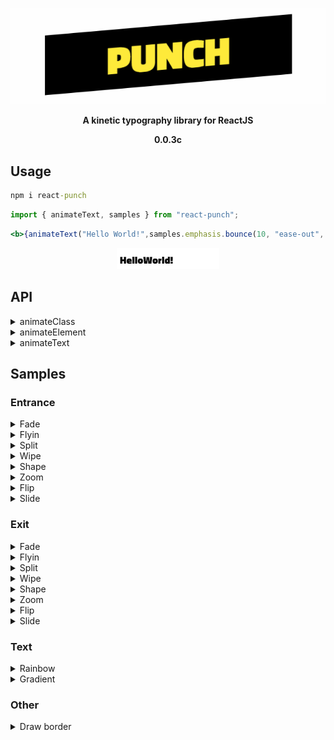 <p  align="center">
<img alt="header" src="./src/logo.gif" />
</p>

<p  align="center">
<b>A kinetic typography library for ReactJS </b>
</p>

<p  align="center">
<b>0.0.3c</b>
</p>

## Usage

```cmd
npm i react-punch
```
```jsx
import { animateText, samples } from "react-punch";
```
```jsx
<b>{animateText("Hello World!",samples.emphasis.bounce(10, "ease-out", 1000, "infinite"),100)}</b>
```
<p  align="center">
<img alt="demo" src="./src/helloworld.gif" />
</p>

## API

<details><summary>animateClass</summary>

Triggers the animation on mount
```jsx
 <div
        className={animateClass({
          frames:{
            from: { opacity: 0, transform: "scale(0,0)" },
            to: { opacity: 1, transform: "scale(1,1)" },
          },
          easing: "cubic-bezier(0.0, 0.06, 0.05, 0.95)"
        })}
      />
```
<img alt="demo" src="./src/animateclass.gif" />

Triggers the animation on hover
```jsx
const [hover , setHover] = useState(false);
 <div
       onMouseEnter={() => setHover(true)}
       onMouseLeave={() => setHover(false)}
        className={hover && animateClass({
          frames:{
            from: { opacity: 0, transform: "scale(0,0)" },
            to: { opacity: 1, transform: "scale(1,1)" },
          },
          easing: "cubic-bezier(0.0, 0.06, 0.05, 0.95)"
        })}
      />
```
<img alt="demo" src="./src/animateclasshover.gif" />
</p>
</details>

<details><summary>animateElement</summary>

Triggers a succession of animations using a Promise
```jsx
  useEffect(() => {
    const ballA = document.getElementById("ballA");
    const ballB = document.getElementById("ballB");
    animateElement(
      ballA,
      {frames: {to: {transform: "translateX(100px)"}}}
    ).then(() => {
      animateElement(
        ballB,
        { frames: { to: { transform: "translateX(200px)" } } }
      )
    });
  }, []);
 <div id="ballA" />
 <div id="ballB" />
```
<img alt="demo" src="./src/animateelementballs.gif" />

Or using simply the duration on the delay property
```jsx
  useEffect(() => {
    const ballA = document.getElementById("ballA");
    const ballB = document.getElementById("ballB");
    animateElement(
      ballA,
      {frames: {to: {transform: "translateX(100px)"}}, duration: 1000}
    );
     animateElement(
      ballB,
      {frames: {to: {transform: "translateX(200px)"}}, delay: 1000}
    )
  }, []);
 <div id="ballA" />
 <div id="ballB" />
```
<img alt="demo" src="./src/animateelementballs.gif" />
</details>

<details><summary>animateText</summary>

Triggers an animation on each letter of the text
```jsx
<b>{animateText("Hello World!", samples.emphasis.rubber(), 500)}</b>
```
<img alt="demo" src="./src/animatetextseparate.gif" />

Or on the whole word
```jsx
<b>{animateText("Hello World!", samples.emphasis.rubber(), 0)}</b>
```
<img alt="demo" src="./src/animatetextword.gif" />
</details>

## Samples
### Entrance

<details><summary>Fade</summary>

```jsx
<b>{animateText("Hello World!",samples.entrance.fade())}</b>
```
<img alt="demo" src="./src/textfade.gif" />
</p>
</details>

<details><summary>Flyin</summary>

```jsx
<b>{animateText("Hello World!",samples.entrance.flyin())}</b>
```
<img alt="demo" src="./src/textflyin.gif" />
</p>
</details>

<details><summary>Split</summary>

```jsx
<b>{animateText("Hello World!",samples.entrance.split())}</b>
```
<img alt="demo" src="./src/textsplit.gif" />
</p>
</details>

<details><summary>Wipe</summary>

```jsx
<b>{animateText("Hello World!",samples.entrance.wipe())}</b>
```
<img alt="demo" src="./src/textwipe.gif" />
</p>
</details>

<details><summary>Shape</summary>

```jsx
<b>{animateText("Hello World!",samples.entrance.shape())}</b>
```
<img alt="demo" src="./src/textshape.gif" />
</p>
</details>

<details><summary>Zoom</summary>

```jsx
<b>{animateText("Hello World!",samples.entrance.zoom())}</b>
```
<img alt="demo" src="./src/textzoom.gif" />
</p>
</details>

<details><summary>Flip</summary>

```jsx
<b>{animateText("Hello World!",samples.entrance.flip())}</b>
```
<img alt="demo" src="./src/textflip.gif" />
</p>
</details>

<details><summary>Slide</summary>

```jsx
<b>{animateText("Hello World!",samples.entrance.slide())}</b>
```
<img alt="demo" src="./src/textslide.gif" />
</p>
</details>

### Exit

<details><summary>Fade</summary>

```jsx
<b>{animateText("Hello World!",samplesexit.fade())}</b>
```
<img alt="demo" src="./src/textfadeexit.gif" />
</p>
</details>

<details><summary>Flyin</summary>

```jsx
<b>{animateText("Hello World!",samplesexit.flyin())}</b>
```
<img alt="demo" src="./src/textflyinexit.gif" />
</p>
</details>

<details><summary>Split</summary>

```jsx
<b>{animateText("Hello World!",samplesexit.split())}</b>
```
<img alt="demo" src="./src/textsplitexit.gif" />
</p>
</details>

<details><summary>Wipe</summary>

```jsx
<b>{animateText("Hello World!",samplesexit.wipe())}</b>
```
<img alt="demo" src="./src/textwipeexit.gif" />
</p>
</details>

<details><summary>Shape</summary>

```jsx
<b>{animateText("Hello World!",samplesexit.shape())}</b>
```
<img alt="demo" src="./src/textshapeexit.gif" />
</p>
</details>

<details><summary>Zoom</summary>

```jsx
<b>{animateText("Hello World!",samplesexit.zoom())}</b>
```
<img alt="demo" src="./src/textzoomexit.gif" />
</p>
</details>

<details><summary>Flip</summary>

```jsx
<b>{animateText("Hello World!",samplesexit.flip())}</b>
```
<img alt="demo" src="./src/textflipexit.gif" />
</p>
</details>

<details><summary>Slide</summary>

```jsx
<b>{animateText("Hello World!",samplesexit.slide())}</b>
```
<img alt="demo" src="./src/textslideexit.gif" />
</p>
</details>

### Text

<details><summary>Rainbow</summary>

```jsx
<b>{animateText("Hello World!",samples.text.rainbow())}</b>
```
<img alt="demo" src="./src/textrainbow.gif" />
</p>
</details>

<details><summary>Gradient</summary>

```jsx
<b>{animateText("Hello World!",samples.text.gradient())}</b>
```
<img alt="demo" src="./src/textgradient.gif" />
</p>
</details>

### Other

<details><summary>Draw border</summary>

```jsx
<b>{animateText("Hello World!",samples.other.drawborder())}</b>
```
<img alt="demo" src="./src/otherdrawborder.gif" />
</p>
</details>

